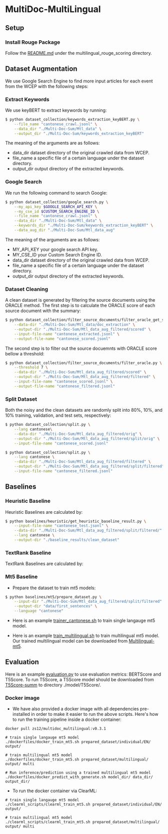 # MultiDoc-MultiLingual
## Setup
### Install Rouge Package
Follow the [README.md](multilingual_rouge_scoring/README.md) under the multilingual_rouge_scoring directory.

## Dataset Augmentation
We use Google Search Engine to find more input articles for each event from the WCEP with the following steps:
### Extract Keywords
We use keyBERT to extract keywords by running:
```bash
$ python dataset_collection/keywords_extraction_keyBERT.py \
    --file_name "cantonese_crawl.jsonl" \
    --data_dir "./Multi-Doc-Sum/Mtl_data" \
    --output_dir "./Multi-Doc-Sum/keywords_extraction_keyBERT"
```

The meaning of the arguments are as follows:
- data_dir dataset directory of the original crawled data from WCEP.
- file_name a specific file of a certain language under the dataset directory.
- output_dir output directory of the extracted keywords.


### Google Search
We run the following command to search Google:
```bash
$ python dataset_collection/google_search.py \
    --my_api_key $GOOGLE_SEARCH_API_KEY \
    --my_cse_id $CUSTOM_SEARCH_ENGINE_ID \
    --file_name "cantonese_crawl.jsonl" \
    --data_dir "./Multi-Doc-Sum/Mtl_data" \
    --keywords_dir "./Multi-Doc-Sum/keywords_extraction_keyBERT" \
    --data_aug_dir "./Multi-Doc-Sum/Mtl_data_aug" 
```
The meaning of the arguments are as follows:
- MY_API_KEY your google search API key.
- MY_CSE_ID your Custom Search Engine ID.
- data_dir dataset directory of the original crawled data from WCEP.
- file_name a specific file of a certain language under the dataset directory.
- output_dir output directory of the extracted keywords.


### Dataset Cleaning
A clean dataset is generated by filtering the source documents using the ORACLE method. The first step is to calculate the ORACLE score of each source document with the summary:
```bash
$ python dataset_collection/filter_source_documents/filter_oracle_get_score.py \
    --data-dir "./Multi-Doc-Sum/Mtl_data/doc_extraction" \
    --output-dir "./Multi-Doc-Sum/Mtl_data_aug_filtered/scored" \
    --input-file-name "cantonese_extracted.jsonl" \
    --output-file-name "cantonese_scored.jsonl"
``` 

The second step is to filter out the source docuemnts with ORACLE score bellow a threshold:
```bash
$ python dataset_collection/filter_source_documents/filter_oracle.py \
    --threshold 7 \
    --data-dir "./Multi-Doc-Sum/Mtl_data_aug_filtered/scored" \
    --output-dir "./Multi-Doc-Sum/Mtl_data_aug_filtered/filtered" \
    --input-file-name "cantonese_scored.jsonl" \
    --output-file-name "cantonese_filtered.jsonl"
``` 

### Split Dataset
Both the noisy and the clean datasets are randomly split into 80%, 10%, and 10% training, validation, and test sets, respectively:

```bash
$ python dataset_collection/split.py \
    --lang cantonese\
    --data-dir "./Multi-Doc-Sum/Mtl_data_aug_filtered/orig" \
    --output-dir "./Multi-Doc-Sum/Mtl_data_aug_filtered/split/orig" \
    --input-file-name "cantonese_scored.jsonl" 

$ python dataset_collection/split.py \
    --lang cantonese \
    --data-dir "./Multi-Doc-Sum/Mtl_data_aug_filtered/filtered" \
    --output-dir "./Multi-Doc-Sum/Mtl_data_aug_filtered/split/filtered" \
    --input-file-name "cantonese_filtered.jsonl" 
``` 

## Baselines

### Heuristic Baseline
Heuristic Baselines are calculated by:
```bash
$ python baselines/heuristic/get_heuristic_baseline_result.py \
    --input-file-name "cantonese_test.jsonl" \
    --data-dir "./Multi-Doc-Sum/Mtl_data_aug_filtered/split/filtered/" \
    --lang cantonese \
    --output-dir "./baseline_results/clean_dataset"
```

### TextRank Baseline
TextRank Baselines are calculated by:


### Mt5 Baseline
- Prepare the dataset to train mt5 models:

```bash
$ python baselines/mt5/prepare_dataset.py \
    --input-dir "./Multi-Doc-Sum/Mtl_data_aug_filtered/split/filtered" \
    --output-dir "data/first_sentences" \
    --language "cantonese"
```

- Here is an example [trainer_cantonese.sh](baselines/mt5/examples/trainer_cantonese.sh) to train single langauge mt5 model. 

- Here is an example [train_multilingual.sh](baselines/mt5/examples/train_multilingual.sh) to train multilingual mt5 model. Our trained multilingual model can be downloaded from [Multilingual-mt5](https://drive.google.com/drive/u/1/folders/1JJ1XvAeL7JFCxPv5IHPhyVmjDfRetpW7). 


## Evaluation
Here is an example [evaluation.py](evaluation/run_evaluation.py) to use evaluation metrics: BERTScore and T5Score. To run T5Score, a T5Score model should be downloaded from [T5Score-summ](https://drive.google.com/drive/u/1/folders/1VrVWRbXZRBDnl4pGvcfvfLzF4P4JRO_m) to directory ./model/T5Score/.

### Docker image

- We have also provided a docker image with all dependencies pre-installed in order to make it easier to run the above scripts. Here's how to run the training pipeline inside a docker container:
```
docker pull zs12/multidoc_multilingual:v0.3.1

# train single langauge mt5 model
./dockerfiles/docker_train_mt5.sh prepared_dataset/individual/EN/ output/

# train multilingual mt5 model
./dockerfiles/docker_train_mt5.sh prepared_dataset/multilingual/ output/ multi

# Run inference/prediction using a trained multilingual mt5 model
./dockerfiles/docker_predict_with_generate.sh model_dir/ data_dir/ output_dir/
```

- To run the docker container via ClearML:

```
# train single langauge mt5 model
./clearml_scripts/clearml_train_mt5.sh prepared_dataset/individual/EN/ output/

# train multilingual mt5 model
./clearml_scripts/clearml_train_mt5.sh prepared_dataset/multilingual/ output/ multi
```
